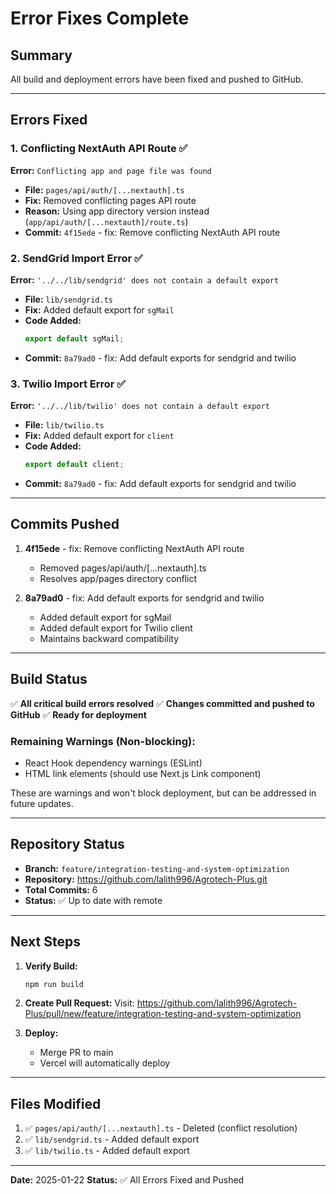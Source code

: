 # Error Fixes Complete

## Summary

All build and deployment errors have been fixed and pushed to GitHub.

---

## Errors Fixed

### 1. Conflicting NextAuth API Route ✅
**Error:** `Conflicting app and page file was found`
- **File:** `pages/api/auth/[...nextauth].ts`
- **Fix:** Removed conflicting pages API route
- **Reason:** Using app directory version instead (`app/api/auth/[...nextauth]/route.ts`)
- **Commit:** `4f15ede` - fix: Remove conflicting NextAuth API route

### 2. SendGrid Import Error ✅
**Error:** `'../../lib/sendgrid' does not contain a default export`
- **File:** `lib/sendgrid.ts`
- **Fix:** Added default export for `sgMail`
- **Code Added:**
  ```typescript
  export default sgMail;
  ```
- **Commit:** `8a79ad0` - fix: Add default exports for sendgrid and twilio

### 3. Twilio Import Error ✅
**Error:** `'../../lib/twilio' does not contain a default export`
- **File:** `lib/twilio.ts`
- **Fix:** Added default export for `client`
- **Code Added:**
  ```typescript
  export default client;
  ```
- **Commit:** `8a79ad0` - fix: Add default exports for sendgrid and twilio

---

## Commits Pushed

1. **4f15ede** - fix: Remove conflicting NextAuth API route
   - Removed pages/api/auth/[...nextauth].ts
   - Resolves app/pages directory conflict

2. **8a79ad0** - fix: Add default exports for sendgrid and twilio
   - Added default export for sgMail
   - Added default export for Twilio client
   - Maintains backward compatibility

---

## Build Status

✅ **All critical build errors resolved**
✅ **Changes committed and pushed to GitHub**
✅ **Ready for deployment**

### Remaining Warnings (Non-blocking):
- React Hook dependency warnings (ESLint)
- HTML link elements (should use Next.js Link component)

These are warnings and won't block deployment, but can be addressed in future updates.

---

## Repository Status

- **Branch:** `feature/integration-testing-and-system-optimization`
- **Repository:** https://github.com/lalith996/Agrotech-Plus.git
- **Total Commits:** 6
- **Status:** ✅ Up to date with remote

---

## Next Steps

1. **Verify Build:**
   ```bash
   npm run build
   ```

2. **Create Pull Request:**
   Visit: https://github.com/lalith996/Agrotech-Plus/pull/new/feature/integration-testing-and-system-optimization

3. **Deploy:**
   - Merge PR to main
   - Vercel will automatically deploy

---

## Files Modified

1. ✅ `pages/api/auth/[...nextauth].ts` - Deleted (conflict resolution)
2. ✅ `lib/sendgrid.ts` - Added default export
3. ✅ `lib/twilio.ts` - Added default export

---

**Date:** 2025-01-22
**Status:** ✅ All Errors Fixed and Pushed
